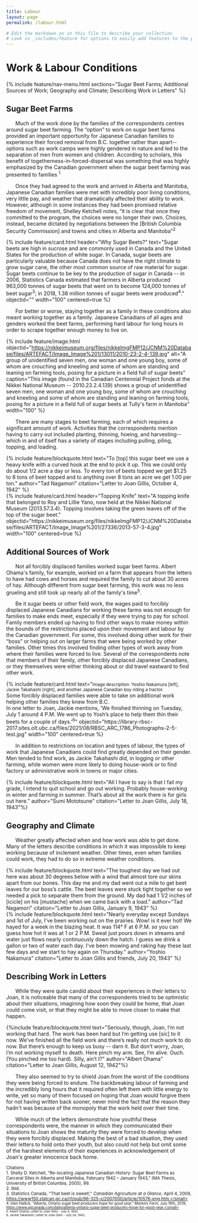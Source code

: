 ```yaml
---
title: Labour
layout: page
permalink: /labour.html

# Edit the markdown on in this file to describe your collection
# Look in _includes/feature for options to easily add features to the page
---
```


# Work & Labour Conditions

{% include feature/nav-menu.html sections="Sugar Beet Farms; Additional Sources of Work; Geography and Climate; Describing Work in Letters" %}

## Sugar Beet Farms

<p style="text-indent: 25px;"> Much of the work done by the families of the correspondents centres around sugar beet farming. The “option” to work on sugar beet farms provided an important opportunity for Japanese Canadian families to experience their forced removal from B.C. together rather than apart--options such as work camps were highly gendered in nature and led to the separation of men from women and children. According to scholars, this benefit of togetherness-in-forced-dispersal was something that was highly emphasized by the Canadian government when the sugar beet farming was presented to families <sup>1</sup></p>
<p style="text-indent: 25px;"> Once they had agreed to the work and arrived in Alberta and Manitoba, Japanese Canadian families were met with incredibly poor living conditions, very little pay, and weather that dramatically affected their ability to work. However, although in some instances they had been promised relative freedom of movement, Shelley Ketchell notes, “it is clear that once they committed to the program, the choices were no longer their own. Choices, instead, became dictated by negotiations between the [British Columbia Security Commission] and towns and cities in Alberta and Manitoba”<sup>2</sup> </p>

{% include feature/card.html header="Why Sugar Beets?" text="Sugar beets are high in sucrose and are commonly used in Canada and the United States for the production of white sugar. In Canada, sugar beets are particularly valuable because Canada does not have the right climate to grow sugar cane, the other most common source of raw material for sugar. Sugar beets continue to be key to the production of sugar in Canada -- in 2006, Statistics Canada estimated that farmers in Alberta produced 963,000 tonnes of sugar beets that went on to become 124,000 tonnes of beet sugar<sup>3</sup>; in 2018, 1.38 million tonnes of sugar beets were produced<sup>4</sup>." objectid="" width="100" centered=true %}
				
<p style="text-indent: 25px;"> For better or worse, staying together as a family in these conditions also meant working together as a family. Japanese Canadians of all ages and genders worked the beet farms, performing hard labour for long hours in order to scrape together enough money to live on. </p>

{% include feature/image.html objectid="https://nikkeimuseum.org/files/nikkeImgFMP12/JCNM%20Database/files/ARTEFACT/Image_Image%201/13011/2010-23-2-4-139.jpg" alt="A group of unidentified seven men, one woman and one young boy, some of whom are crouching and kneeling and some of whom are standing and leaning on farming tools, posing for a picture in a field full of sugar beets" caption="This image (found in the Canadian Centennial Project fonds at the Nikkei National Museum -- 2010.23.2.4.139) shows a group of unidentified seven men, one woman and one young boy, some of whom are crouching and kneeling and some of whom are standing and leaning on farming tools, posing for a picture in a field full of sugar beets at Tully's farm in Manitoba" width="100" %}

<div class="container">
  <div class="row">
    <div class="col-sm-6 my-auto">
      <p style="text-indent: 25px;">There are many stages to beet farming, each of which requires a significant amount of work. Activities that the correspondents mention having to carry out included planting, thinning, hoeing, and harvesting--which in and of itself has a variety of stages including pulling, piling, topping, and loading. </p>
      {% include feature/blockquote.html text="To [top] this sugar beet we use a heavy knife with a curved hook at the end to pick it up. This we could only do about 1/2 acre a day or less. To every ton of beets topped we get $1.25 to 8 tons of beet topped and to anything over 8 tons an acre we get 1.00 per ton." author="Tad Nagamori" citation="Letter to Joan Gillis, October 4, 1942" %}
    </div>
    <div class="col-sm-6">
      {% include feature/card.html header="Topping Knife" text="A topping knife that belonged to Roy and Lillie Yano, now held at the Nikkei National Museum (2013.57.3.4). Topping involves taking the green leaves off of the top of the sugar beet." objectid="https://nikkeimuseum.org/files/nikkeImgFMP12/JCNM%20Database/files/ARTEFACT/Image_Image%201/27336/2013-57-3-4.jpg" width="100" centered=true %}
    </div>
  </div>
</div>

## Additional Sources of Work

<div class="container">
	<div class="row">
    <div class="col-md-6 my-auto">
      <p style="text-indent: 25px;">Not all forcibly displaced families worked sugar beet farms. Albert Ohama's family, for example, worked on a farm that appears from the letters to have had cows and horses and required the family to cut about 30 acres of hay. Although different from sugar beet farming, this work was no less grueling and still took up nearly all of the family's time<sup>5</sup>.</p>
      <p style="text-indent: 25px;"> Be it sugar beets or other field work, the wages paid to forcibly displaced Japanese Canadians for working these farms was not enough for families to make ends meet, especially if they were trying to pay for school. Family members ended up having to find other ways to make money within the bounds of the restrictions placed upon their movement and labour by the Canadian government. For some, this involved doing other work for their “boss” or helping out on larger farms that were being worked by other families. Other times this involved finding other types of work away from where their families were forced to live. Several of the correspondents note that members of their family, other forcibly displaced Japanese Canadians, or they themselves were either thinking about or did travel eastward to find other work.</p>
    </div>
		<div class="col-md-6">
      {% include feature/card.html text="<small>Image description: Yoshio Nakamura [left], Jackie Takahashi [right], and another Japanese Canadian boy riding a tractor. </small> <br> Some forcibly displaced families were able to take on additional work helping other families they knew from B.C. <br>In one letter to Joan, Jackie mentions, 'We finished thinning on Tuesday, July 1 around 4 P.M. We went up to Yosh’s place to help them thin their beets for a couple of days.'<sup>6</sup>" objectid="https://library-rbsc-2017.sites.olt.ubc.ca/files/2021/08/RBSC_ARC_1786_Photographs-2-5-test.jpg" width="100" centered=true %}
		</div>
	</div>
</div>

<p style="text-indent: 25px;">In addition to restrictions on location and types of labour, the types of work that Japanese Canadians could find greatly depended on their gender. Men tended to find work, as Jackie Takahashi did, in logging or other farming, while women were more likely to doing house-work or to find factory or administrative work in towns or major cities.</p>

{% include feature/blockquote.html text="All I have to say is that I fail my grade, I intend to quit school and go out working. Probably house-working in winter and farming in summer. That’s about all the work there is for girls out here." author="Sumi Mototsune" citation="Letter to Joan Gillis, July 18, 1943"%}

## Geography and Climate
<p style="text-indent: 25px;">Weather greatly affected when and how work was able to get done. Many of the letters describe conditions in which it was impossible to keep working because of inclement weather. Other times, even when families could work, they had to do so in extreme weather conditions.</p>
<div class="container">
  <div class="row">
    <div class="col-sm-6 border-right my-auto">
    {% include feature/blockquote.html text="The toughest day we had out here was about 30 degrees below with a wind that almost tore our skins apart from our bones. This day me and my dad went out a mile to get beet leaves for our boss’s cattle. The beet leaves were stuck tight together so we needed a pick to separate them from the ground. My dad had 1 1/2 inches of [icicle] on his [mustache] when we came back with a load." author="Tad Nagamori" citation="Letter to Joan Gillis, January 9, 1943" %}
    </div>
    <div class="vr"></div>
    <div class="col-sm-6 my-auto">
    {% include feature/blockquote.html text="Nearly everyday except Sundays and 1st of July, I've been working out on the prairies. Wow! is it ever hot! We hayed for a week in the blazing heat. It was 114° F at 6 P.M. so you can guess how hot it was at 1 or 2 P.M. Sweat just pours down in streams and water just flows nearly continuously down the hatch. I guess we drink a gallon or two of water each day. I've been mowing and raking hay these last few days and we start to hay again on Thursday." author="Yoshio Nakamura" citation="Letter to Joan Gillis and friends, July 20, 1943" %}
    </div>
  </div>
</div>

## Describing Work in Letters

<p style="text-indent: 25px;"> While they were quite candid about their experiences in their letters to Joan, it is noticeable that many of the correspondents tried to be optimistic about their situations, imagining how soon they could be home, that Joan could come visit, or that they might be able to move closer to make that happen.</p>

{%include feature/blockquote.html text="Seriously, though, Joan, I’m not working that hard. The work has been hard but I’m getting use [sic] to it now. We’ve finished all the field work and there’s really not much work to do now. But there’s enough to keep us busy -- darn it. But don’t worry, Joan, I’m not working myself to death. Here pinch my arm. See, I’m alive. Ouch. (You pinched me too hard). Silly, ain’t I?" author="Albert Ohama" citation="Letter to Joan Gillis, August 12, 1942"%}

<p style="text-indent: 25px;"> They also seemed to try to shield Joan from the worst of the conditions they were being forced to endure. The backbreaking labour of farming and the incredibly long hours that it required often left them with little energy to write, yet so many of them focused on hoping that Joan would forgive them for not having written back sooner, never mind the fact that the reason they hadn't was because of the monopoly that the work held over their time.</p>

<p style="text-indent: 25px;"> While much of the letters demonstrate how youthful these correspondents were, the manner in which they communicated their situations to Joan shows the maturity they were forced to develop when they were forcibly displaced. Making the best of a bad situation, they used their letters to hold onto their youth, but also could not help but omit some of the harshest elements of their experiences in acknowledgement of Joan's greater innocence back home.</p>

<small> Citations </small> <br>
<small>1. Shelly D. Ketchell, “Re-locating Japanese Canadian History: Sugar Beet Farms as Carceral Sites in Alberta and Manitoba, February 1942 – January 1943,” (MA Thesis, University of British Columbia, 2005), 99.</small> <br>
<small>2. Ibid.</small> <br>
<small>3. Statistics Canada, "That beet is sweet!," <i>Canadian Agriculture at a Glance</i>, April 4, 2009, https://www150.statcan.gc.ca/n1/pub/96-325-x/2007000/article/10576-eng.htm.</small> <br>
<small>4. Glen Hallick, "Alberta, Ontario sugar beet producers hope for good year," <i>Markets Farm</i>,  July 19th, 2019, https://www.agcanada.com/daily/alberta-ontario-sugar-beet-producers-hope-for-good-year.</small><br>
<small>5. Albert Ohama, Letter to Joan Gillis - July 4, 1942.</small><br>
<small>6. Jackie Takahashi, Letter to Joan Gillis - July 24, 1942.</small>
